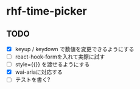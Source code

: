 # rhf-time-picker

## TODO
- [x] keyup / keydown で数値を変更できるようにする
- [ ] react-hook-formを入れて実際に試す
- [ ] style={{}} を渡せるようにする
- [x] wai-ariaに対応する
- [ ] テストを書く?
